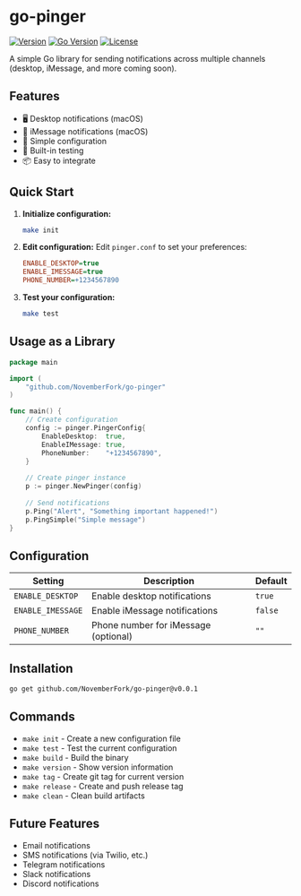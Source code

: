 # go-pinger

[![Version](https://img.shields.io/badge/version-0.0.1-blue.svg)](https://github.com/NovemberFork/go-pinger/releases)
[![Go Version](https://img.shields.io/badge/go-1.21+-blue.svg)](https://golang.org/)
[![License](https://img.shields.io/badge/license-MIT-green.svg)](LICENSE)

A simple Go library for sending notifications across multiple channels (desktop, iMessage, and more coming soon).

## Features

- 🖥️ Desktop notifications (macOS)
- 📱 iMessage notifications (macOS)
- 🔧 Simple configuration
- 🧪 Built-in testing
- 📦 Easy to integrate

## Quick Start

1. **Initialize configuration:**
   ```bash
   make init
   ```

2. **Edit configuration:**
   Edit `pinger.conf` to set your preferences:
   ```ini
   ENABLE_DESKTOP=true
   ENABLE_IMESSAGE=true
   PHONE_NUMBER=+1234567890
   ```

3. **Test your configuration:**
   ```bash
   make test
   ```

## Usage as a Library

```go
package main

import (
    "github.com/NovemberFork/go-pinger"
)

func main() {
    // Create configuration
    config := pinger.PingerConfig{
        EnableDesktop:  true,
        EnableIMessage: true,
        PhoneNumber:    "+1234567890",
    }
    
    // Create pinger instance
    p := pinger.NewPinger(config)
    
    // Send notifications
    p.Ping("Alert", "Something important happened!")
    p.PingSimple("Simple message")
}
```

## Configuration

| Setting | Description | Default |
|---------|-------------|---------|
| `ENABLE_DESKTOP` | Enable desktop notifications | `true` |
| `ENABLE_IMESSAGE` | Enable iMessage notifications | `false` |
| `PHONE_NUMBER` | Phone number for iMessage (optional) | `""` |

## Installation

```bash
go get github.com/NovemberFork/go-pinger@v0.0.1
```

## Commands

- `make init` - Create a new configuration file
- `make test` - Test the current configuration
- `make build` - Build the binary
- `make version` - Show version information
- `make tag` - Create git tag for current version
- `make release` - Create and push release tag
- `make clean` - Clean build artifacts

## Future Features

- Email notifications
- SMS notifications (via Twilio, etc.)
- Telegram notifications
- Slack notifications
- Discord notifications
